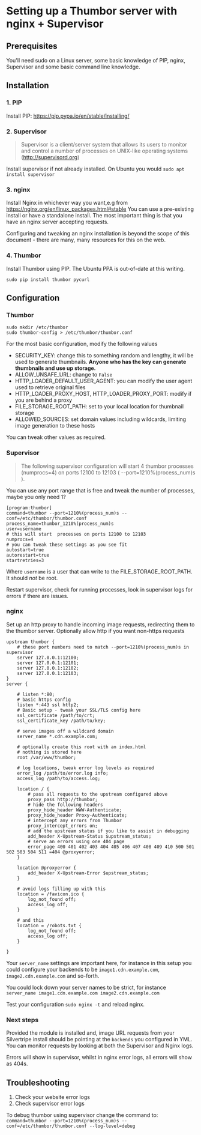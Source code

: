 # Setting up a Thumbor server with nginx + Supervisor

## Prerequisites

You'll need sudo on a Linux server, some basic knowledge of PIP, nginx, Supervisor and some basic command line knowledge.

## Installation

### 1. PIP

Install PIP: https://pip.pypa.io/en/stable/installing/

### 2. Supervisor

> Supervisor is a client/server system that allows its users to monitor and control a number of processes on UNIX-like operating systems (http://supervisord.org)

Install supervisor if not already installed. On Ubuntu you would ```sudo apt install supervisor```

### 3. nginx

Install Nginx in whichever way you want,e.g from https://nginx.org/en/linux_packages.html#stable
You can use a pre-existing install or have a standalone install. The most important thing is that you have an nginx server accepting requests.

Configuring and tweaking an nginx installation is beyond the scope of this document - there are many, many resources for this on the web.

### 4. Thumbor

Install Thumbor using PIP. The Ubuntu PPA is out-of-date at this writing.

```
sudo pip install thumbor pycurl
```

## Configuration

### Thumbor

```
sudo mkdir /etc/thumbor
sudo thumbor-config > /etc/thumbor/thumbor.conf
```

For the most basic configuration, modify the following values

+ SECURITY_KEY: change this to something random and lengthy, it will be used to generate thumbnails. **Anyone who has the key can generate thumbnails and use up storage.**
+ ALLOW_UNSAFE_URL: change to ```False```
+ HTTP_LOADER_DEFAULT_USER_AGENT: you can modify the user agent used to retrieve original files
+ HTTP_LOADER_PROXY_HOST, HTTP_LOADER_PROXY_PORT: modify if you are behind a proxy
+ FILE_STORAGE_ROOT_PATH: set to your local location for thumbnail storage
+ ALLOWED_SOURCES: set domain values including wildcards, limiting image generation to these hosts

You can tweak other values as required.


### Supervisor

> The following supervisor configuration will start 4 thumbor processes (numprocs=4) on ports 12100 to 12103 ( --port=1210%(process_num)s ).

You can use any port range that is free and tweak the number of processes, maybe you only need 1?

```
[program:thumbor]
command=thumbor --port=1210%(process_num)s --conf=/etc/thumbor/thumbor.conf
process_name=thumbor_1210%(process_num)s
user=username
# this will start  processes on ports 12100 to 12103
numprocs=4
# you can tweak these settings as you see fit
autostart=true
autorestart=true
startretries=3
```

Where ```username``` is a user that can write to the FILE_STORAGE_ROOT_PATH. It should *not* be root.

Restart supervisor, check for running processes, look in supervisor logs for errors if there are issues.

### nginx

Set up an http proxy to handle incoming image requests, redirecting them to the thumbor server.
Optionally allow http if you want non-https requests

```
upstream thumbor {
	# these port numbers need to match --port=1210%(process_num)s in supervisor
	server 127.0.0.1:12100;
	server 127.0.0.1:12101;
	server 127.0.0.1:12102;
	server 127.0.0.1:12103;
}
server {

	# listen *:80;
	# basic https config
	listen *:443 ssl http2;
	# Basic setup - tweak your SSL/TLS config here
	ssl_certificate /path/to/crt;
	ssl_certificate_key /path/to/key;

	# serve images off a wildcard domain
	server_name *.cdn.example.com;

	# optionally create this root with an index.html
	# nothing is stored here
	root /var/www/thumbor;

	# log locations, tweak error log levels as required
	error_log /path/to/error.log info;
	access_log /path/to/access.log;

	location / {
		# pass all requests to the upstream configured above
		proxy_pass http://thumbor;
		# hide the following headers
		proxy_hide_header WWW-Authenticate;
		proxy_hide_header Proxy-Authenticate;
		# intercept any errors from Thumbor
		proxy_intercept_errors on;
		# add the upstream status if you like to assist in debugging
		add_header X-Upstream-Status $upstream_status;
		# serve an errors using one 404 page
		error_page 400 401 402 403 404 405 406 407 408 409 410 500 501 502 503 504 511 =404 @proxyerror;
	}

	location @proxyerror {
		add_header X-Upstream-Error $upstream_status;
	}

	# avoid logs filling up with this
	location = /favicon.ico {
		log_not_found off;
		access_log off;
	}

	# and this
	location = /robots.txt {
		log_not_found off;
		access_log off;
	}

}
```

Your ```server_name``` settings are important here, for instance in this setup you could configure your backends to be ```image1.cdn.example.com```, ```image2.cdn.example.com``` and so-forth.

You could lock down your server names to be strict, for instance ```server_name image1.cdn.example.com image2.cdn.example.com```

Test your configuration ```sudo nginx -t``` and reload nginx.

### Next steps

Provided the module is installed and, image URL requests from your Silvertripe install should be pointing at the ```backends``` you configured in YML. You can monitor requests by looking at both the Supervisor and Nginx logs.

Errors will show in supervisor, whilst in nginx error logs, all errors will show as 404s.


## Troubleshooting

1. Check your website error logs
2. Check supervisor error logs

To debug thumbor using supervisor change the command to:
```command=thumbor --port=1210%(process_num)s --conf=/etc/thumbor/thumbor.conf --log-level=debug```
